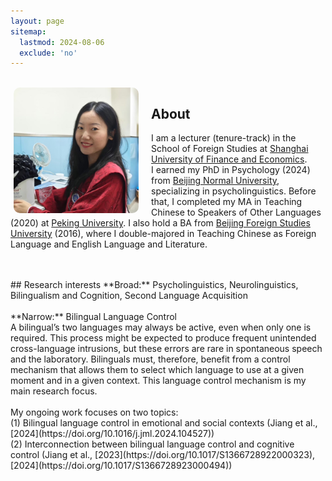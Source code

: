 ```yaml
---
layout: page
sitemap:
  lastmod: 2024-08-06
  exclude: 'no'
---
```

<br />
<!-- Profile picture -->
<img class="ProfilePic" 
     width="200" 
     alt="Siyi Jiang" 
     style="float: left; margin-left: 5px; margin-right: 20px; border-radius: 10px; background-color: rgba(255, 255, 255, 0.5); vertical-align: bottom;" 
     src="IMG_4681.jpg">

## About
I am a lecturer (tenure-track) in the School of Foreign Studies at [Shanghai University of Finance and Economics](https://en.wikipedia.org/wiki/Shanghai_University_of_Finance_and_Economics).<br />
I earned my PhD in Psychology (2024) from [Beijing Normal University](https://en.wikipedia.org/wiki/Beijing_Normal_University), specializing in psycholinguistics. Before that, I completed my MA in Teaching Chinese to Speakers of Other Languages (2020) at [Peking University](https://en.wikipedia.org/wiki/Peking_University). I also hold a BA from [Beijing Foreign Studies University](https://en.wikipedia.org/wiki/Beijing_Foreign_Studies_University) (2016), where I double-majored in Teaching Chinese as Foreign Language and English Language and Literature.
<br /><br /> 

<link href="https://cdnjs.cloudflare.com/ajax/libs/font-awesome/5.15.3/css/all.min.css" rel="stylesheet">
<div style="display: flex; justify-content: flex-start; gap: 20px; align-items: center; flex-wrap: wrap; margin-left: 5px;">
  <a href="mailto:jsyelena@126.com" title="Mail" style="color: black;">
    <i class="fas fa-envelope" style="font-size: 20px;"></i>
  </a>
  <a href="https://x.com/JiangSiyi1" title="Twitter" style="color: black;">
    <i class="fab fa-twitter" style="font-size: 20px;"></i>
  </a>
  <a href="https://www.researchgate.net/profile/Siyi-Jiang-5" title="Researchgate" style="color: black;">
    <i class="fab fa-researchgate" style="font-size: 20px;"></i>
  </a>
  <a href="https://scholar.google.com/citations?user=R8ob17cAAAAJ&hl=zh-CN&oi=sra" title="Google Scholar" style="color: black;">
    <i class="fas fa-user-graduate" style="font-size: 20px;"></i>
  </a>
  <a href="https://orcid.org/0000-0001-7205-4815" title="Orcid" style="color: black;">
    <i class="fab fa-orcid" style="font-size: 20px;"></i>
  </a>
</div>


<br />
## Research interests
**Broad:** Psycholinguistics, Neurolinguistics, Bilingualism and Cognition, Second Language Acquisition<br /><br /> 
**Narrow:** Bilingual Language Control<br />
A bilingual’s two languages may always be active, even when only one is required. This process might be expected to produce frequent unintended cross-language intrusions, but these errors are rare in spontaneous speech and the laboratory. Bilinguals must, therefore, benefit from a control mechanism that allows them to select which language to use at a given moment and in a given context. This language control mechanism is my main research focus.<br /><br /> 
My ongoing work focuses on two topics:<br />
(1) Bilingual language control in emotional and social contexts (Jiang et al., [2024](https://doi.org/10.1016/j.jml.2024.104527))<br />
(2) Interconnection between bilingual language control and cognitive control (Jiang et al., [2023](https://doi.org/10.1017/S1366728922000323), [2024](https://doi.org/10.1017/S1366728923000494))

